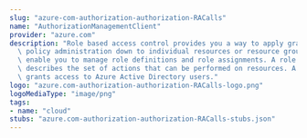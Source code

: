 ```yaml
---
slug: "azure-com-authorization-authorization-RACalls"
name: "AuthorizationManagementClient"
provider: "azure.com"
description: "Role based access control provides you a way to apply granular level\
  \ policy administration down to individual resources or resource groups. These operations\
  \ enable you to manage role definitions and role assignments. A role definition\
  \ describes the set of actions that can be performed on resources. A role assignment\
  \ grants access to Azure Active Directory users."
logo: "azure.com-authorization-authorization-RACalls-logo.png"
logoMediaType: "image/png"
tags:
- name: "cloud"
stubs: "azure.com-authorization-authorization-RACalls-stubs.json"
---
```

